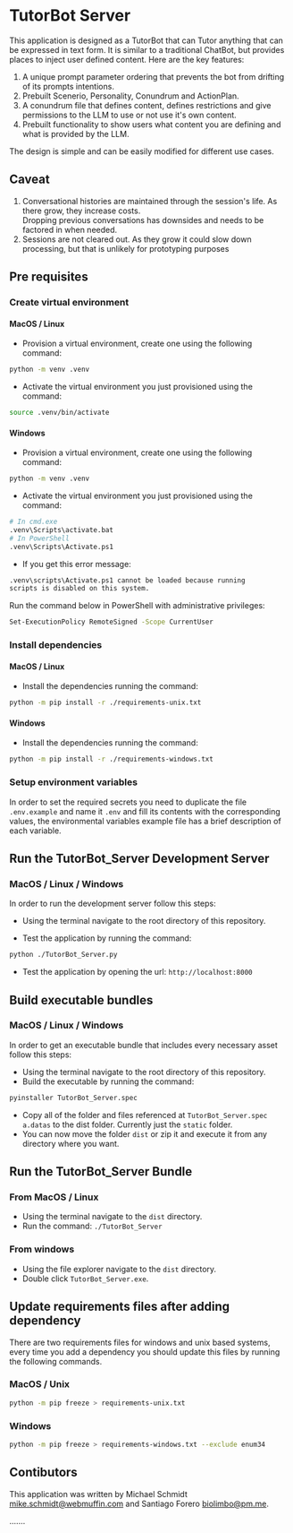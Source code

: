 # TutorBot Server

This application is designed as a TutorBot that can Tutor anything that can be expressed in text form. It is similar to a traditional ChatBot, but provides places to inject user defined content. Here are the key features:

1. A unique prompt parameter ordering that prevents the bot from drifting of its prompts intentions.
2. Prebuilt Scenerio, Personality, Conundrum and ActionPlan.
3. A conundrum file that defines content, defines restrictions and give permissions to the LLM to use or not use it's own content.
4. Prebuilt functionality to show users what content you are defining and what is provided by the LLM.

The design is simple and can be easily modified for different use cases.

## Caveat

1. Conversational histories are maintained through the session's life. As there grow, they increase costs. \
   Dropping previous conversations has downsides and needs to be factored in when needed.
2. Sessions are not cleared out. As they grow it could slow down processing, but that is unlikely for prototyping purposes

## Pre requisites

### Create virtual environment

#### MacOS / Linux

- Provision a virtual environment, create one using the following command:

```bash
python -m venv .venv
```

- Activate the virtual environment you just provisioned using the command:

```bash
source .venv/bin/activate
```

#### Windows

- Provision a virtual environment, create one using the following command:

```bash
python -m venv .venv
```

- Activate the virtual environment you just provisioned using the command:

```bash
# In cmd.exe
.venv\Scripts\activate.bat
# In PowerShell
.venv\Scripts\Activate.ps1
```

- If you get this error message:

```bash
.venv\scripts\Activate.ps1 cannot be loaded because running
scripts is disabled on this system.
```

Run the command below in PowerShell with administrative privileges:

```bash
Set-ExecutionPolicy RemoteSigned -Scope CurrentUser
```

### Install dependencies

#### MacOS / Linux

- Install the dependencies running the command:

```bash
python -m pip install -r ./requirements-unix.txt
```

#### Windows

- Install the dependencies running the command:

```bash
python -m pip install -r ./requirements-windows.txt
```

### Setup environment variables

In order to set the required secrets you need to duplicate the file `.env.example` and name it `.env` and fill its contents with the corresponding values, the environmental variables example file has a brief description of each variable.

## Run the TutorBot_Server Development Server

### MacOS / Linux / Windows

In order to run the development server follow this steps:

- Using the terminal navigate to the root directory of this repository.

- Test the application by running the command:

```bash
python ./TutorBot_Server.py
```

- Test the application by opening the url: `http://localhost:8000`

## Build executable bundles

### MacOS / Linux / Windows

In order to get an executable bundle that includes every necessary asset follow this steps:

- Using the terminal navigate to the root directory of this repository.
- Build the executable by running the command:

```bash
pyinstaller TutorBot_Server.spec
```

- Copy all of the folder and files referenced at `TutorBot_Server.spec` `a.datas` to the dist folder. Currently just the `static` folder.
- You can now move the folder `dist` or zip it and execute it from any directory where you want.

## Run the TutorBot_Server Bundle

### From MacOS / Linux

- Using the terminal navigate to the `dist` directory.
- Run the command: `./TutorBot_Server`

### From windows

- Using the file explorer navigate to the `dist` directory.
- Double click `TutorBot_Server.exe`.

## Update requirements files after adding dependency

There are two requirements files for windows and unix based systems, every time you add a dependency you should update this files by running the following commands.

### MacOS / Unix

```bash
python -m pip freeze > requirements-unix.txt
```

### Windows

```bash
python -m pip freeze > requirements-windows.txt --exclude enum34
```

## Contibutors

This application was written by Michael Schmidt <mike.schmidt@webmuffin.com> and Santiago Forero <biolimbo@pm.me>.

.......
